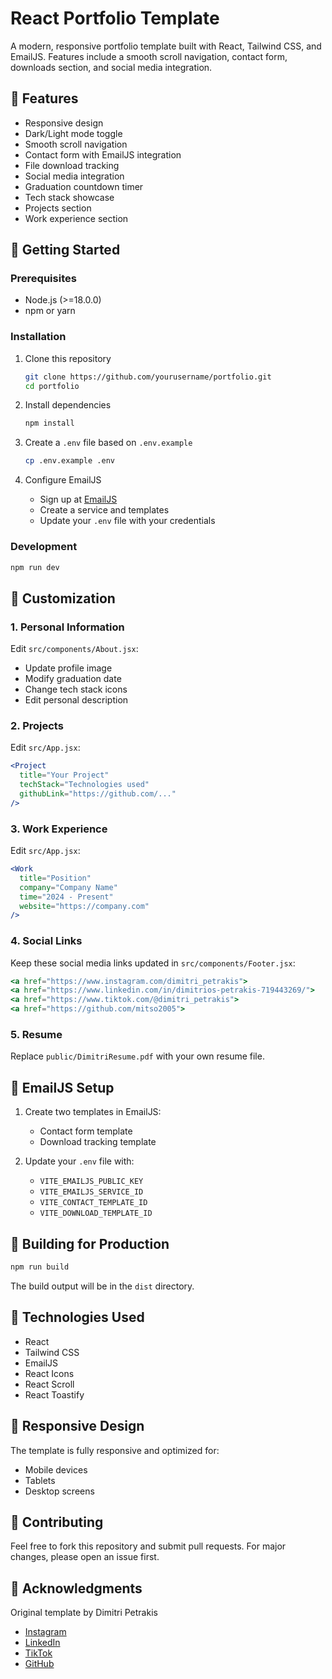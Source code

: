 # React Portfolio Template

A modern, responsive portfolio template built with React, Tailwind CSS, and EmailJS. Features include a smooth scroll navigation, contact form, downloads section, and social media integration.

## 🌟 Features

- Responsive design
- Dark/Light mode toggle
- Smooth scroll navigation
- Contact form with EmailJS integration
- File download tracking
- Social media integration
- Graduation countdown timer
- Tech stack showcase
- Projects section
- Work experience section

## 🚀 Getting Started

### Prerequisites

- Node.js (>=18.0.0)
- npm or yarn

### Installation

1. Clone this repository
   ```bash
   git clone https://github.com/yourusername/portfolio.git
   cd portfolio
   ```

2. Install dependencies
   ```bash
   npm install
   ```

3. Create a `.env` file based on `.env.example`
   ```bash
   cp .env.example .env
   ```

4. Configure EmailJS
   - Sign up at [EmailJS](https://www.emailjs.com/)
   - Create a service and templates
   - Update your `.env` file with your credentials

### Development

```bash
npm run dev
```

## 📝 Customization

### 1. Personal Information
Edit `src/components/About.jsx`:
- Update profile image
- Modify graduation date
- Change tech stack icons
- Edit personal description

### 2. Projects
Edit `src/App.jsx`:
```jsx
<Project
  title="Your Project"
  techStack="Technologies used"
  githubLink="https://github.com/..."
/>
```

### 3. Work Experience
Edit `src/App.jsx`:
```jsx
<Work
  title="Position"
  company="Company Name"
  time="2024 - Present"
  website="https://company.com"
/>
```

### 4. Social Links
Keep these social media links updated in `src/components/Footer.jsx`:
```jsx
<a href="https://www.instagram.com/dimitri_petrakis">
<a href="https://www.linkedin.com/in/dimitrios-petrakis-719443269/">
<a href="https://www.tiktok.com/@dimitri_petrakis">
<a href="https://github.com/mitso2005">
```

### 5. Resume
Replace `public/DimitriResume.pdf` with your own resume file.

## 📧 EmailJS Setup

1. Create two templates in EmailJS:
   - Contact form template
   - Download tracking template

2. Update your `.env` file with:
   - `VITE_EMAILJS_PUBLIC_KEY`
   - `VITE_EMAILJS_SERVICE_ID`
   - `VITE_CONTACT_TEMPLATE_ID`
   - `VITE_DOWNLOAD_TEMPLATE_ID`

## 🎯 Building for Production

```bash
npm run build
```

The build output will be in the `dist` directory.

## 🔧 Technologies Used

- React
- Tailwind CSS
- EmailJS
- React Icons
- React Scroll
- React Toastify

## 📱 Responsive Design

The template is fully responsive and optimized for:
- Mobile devices
- Tablets
- Desktop screens

## 🤝 Contributing

Feel free to fork this repository and submit pull requests. For major changes, please open an issue first.

## 👏 Acknowledgments

Original template by Dimitri Petrakis
- [Instagram](https://www.instagram.com/dimitri_petrakis)
- [LinkedIn](https://www.linkedin.com/in/dimitrios-petrakis-719443269/)
- [TikTok](https://www.tiktok.com/@dimitri_petrakis)
- [GitHub](https://github.com/mitso2005)
